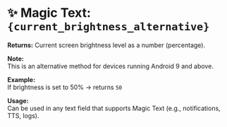 # ✨ Magic Text: `{current_brightness_alternative}`

**Returns:** Current screen brightness level as a number (percentage).

**Note:**  
This is an alternative method for devices running Android 9 and above.

**Example:**  
If brightness is set to 50% → returns `50`

**Usage:**  
Can be used in any text field that supports Magic Text (e.g., notifications, TTS, logs).
